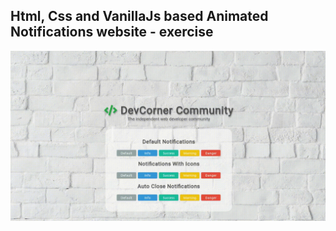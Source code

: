 Html, Css and VanillaJs based Animated Notifications website - exercise
---

![AnimatedNotifications](https://github.com/r4nd3l/AnimatedNotifications/blob/master/img/sample.gif)
